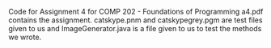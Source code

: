 Code for Assignment 4 for COMP 202 - Foundations of Programming
	a4.pdf contains the assignment. catskype.pnm and catskypegrey.pgm
	are test files given to us and ImageGenerator.java is a file given
	to us to test the methods we wrote.
